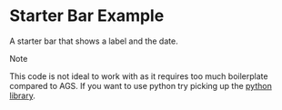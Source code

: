 # Starter Bar Example

A starter bar that shows a label and the date.

> [!NOTE]
> This code is not ideal to work with as it requires too much boilerplate compared to AGS.
> If you want to use python try picking up the [python library](https://github.com/Aylur/astal/tree/feat/python/core/python).
